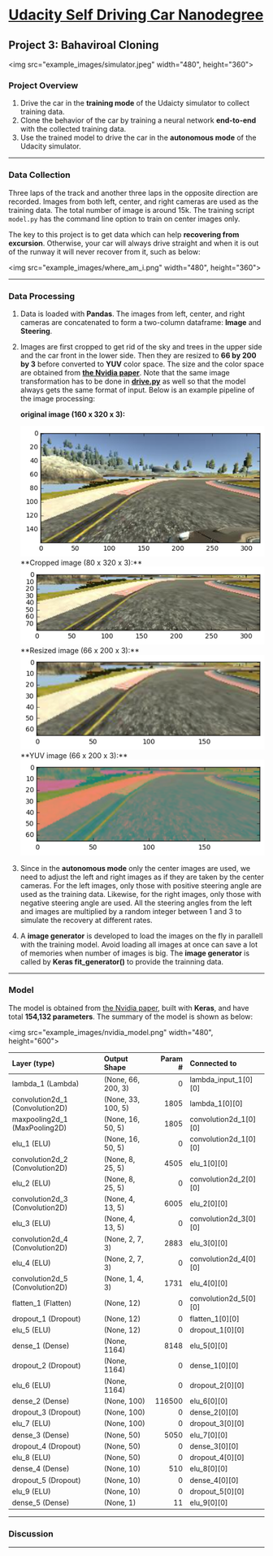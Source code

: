 # [Udacity Self Driving Car Nanodegree](https://www.udacity.com/drive)

## Project 3: Bahaviroal Cloning
<img src="example_images/simulator.jpeg" width="480", height="360">

### Project Overview

1. Drive the car in the **training mode** of the Udaicty simulator to collect training data. 
2. Clone the behavior of the car by training a neural network **end-to-end** with the collected training data.
3. Use the trained model to drive the car in the **autonomous mode** of the Udacity simulator.

---

### Data Collection

Three laps of the track and another three laps in the opposite direction are recorded. Images from both left, center, and right cameras are used as the training data. The total number of image is around 15k. The training script `model.py` has the command line option to train on center images only.

The key to this project is to get data which can help **recovering from excursion**. Otherwise, your car will always drive straight and when it is out of the runway it will never recover from it, such as below:

<img src="example_images/where_am_i.png" width="480", height="360">


---
### Data Processing

1. Data is loaded with **Pandas**. The images from left, center, and right cameras are concatenated to form a two-column dataframe: **Image** and **Steering**.
2. Images are first cropped to get rid of the sky and trees in the upper side and the car front in the lower side. Then they are resized to **66 by 200 by 3** before converted to **YUV** color space. The size and the color space are obtained from **[the Nvidia paper](end-to-end-dl-using-px.pdf)**. Note that the same image transformation has to be done in **[drive.py](drive.py)** as well so that the model always gets the same format of input. Below is an example pipeline of the image processing:
      
      **original image (160 x 320 x 3):**
      
      <img src="example_images/original.png">  
      **Cropped image (80 x 320 x 3):**        
      
      <img src="example_images/crop.png">  
      **Resized image (66 x 200 x 3):**
      
      <img src="example_images/resize.png">  
      **YUV image (66 x 200 x 3):**
      
      <img src="example_images/yuv.png">  

3. Since in the **autonomous mode** only the center images are used, we need to adjust the left and right images as if they are taken by the center cameras. For the left images, only those with positive steering angle are used as the training data. Likewise, for the right images, only those with negative steering angle are used. All the steering angles from the left and images are multiplied by a random integer between 1 and 3 to simulate the recovery at different rates.
4. A **image generator** is developed to load the images on the fly in parallell with the training model. Avoid loading all images at once can save a lot of memories when number of images is big. The **image generator** is called by **Keras fit_generator()** to provide the trainning data.


---
### Model

The model is obtained from [the Nvidia paper](end-to-end-dl-using-px.pdf), built with **Keras**, and have total **154,132 parameters**. The summary of the model is shown as below:

<img src="example_images/nvidia_model.png" width="480", height="600"> 

| Layer (type) | Output Shape | Param # | Connected to |
| :--- | :--- | ---: | :--- |
| lambda_1 (Lambda) | (None, 66, 200, 3) | 0 | lambda_input_1[0][0] |
| convolution2d_1 (Convolution2D) | (None, 33, 100, 5) | 1805 | lambda_1[0][0] |
| maxpooling2d_1 (MaxPooling2D) | (None, 16, 50, 5) | 1805 | convolution2d_1[0][0] |
| elu_1 (ELU) | (None, 16, 50, 5) | 0 | convolution2d_1[0][0] |
| convolution2d_2 (Convolution2D) |(None, 8, 25, 5) | 4505 | elu_1[0][0] |
| elu_2 (ELU) |(None, 8, 25, 5) | 0 | convolution2d_2[0][0] |
| convolution2d_3 (Convolution2D) |(None, 4, 13, 5) | 6005 | elu_2[0][0] |
| elu_3 (ELU) |(None, 4, 13, 5) | 0 | convolution2d_3[0][0] |
| convolution2d_4 (Convolution2D) |(None, 2, 7, 3) | 2883 | elu_3[0][0] |
| elu_4 (ELU) |(None, 2, 7, 3) | 0 | convolution2d_4[0][0] |
| convolution2d_5 (Convolution2D) |(None, 1, 4, 3) | 1731 | elu_4[0][0] |
| flatten_1 (Flatten) | (None, 12) | 0 | convolution2d_5[0][0] |
| dropout_1 (Dropout) | (None, 12) | 0 | flatten_1[0][0] |
| elu_5 (ELU) | (None, 12) | 0 | dropout_1[0][0] |
| dense_1 (Dense) | (None, 1164) | 8148 | elu_5[0][0] |
| dropout_2 (Dropout) | (None, 1164) | 0 | dense_1[0][0] |
| elu_6 (ELU) | (None, 1164) | 0 | dropout_2[0][0] |
| dense_2 (Dense) | (None, 100) | 116500 | elu_6[0][0] |
| dropout_3 (Dropout) | (None, 100) | 0 | dense_2[0][0] |
| elu_7 (ELU) | (None, 100) | 0 | dropout_3[0][0] |
| dense_3 (Dense) | (None, 50) | 5050 | elu_7[0][0] |
| dropout_4 (Dropout) | (None, 50) | 0 | dense_3[0][0] |
| elu_8 (ELU) | (None, 50) | 0 | dropout_4[0][0] |
| dense_4 (Dense) | (None, 10) | 510 | elu_8[0][0] |
| dropout_5 (Dropout) | (None, 10) | 0 | dense_4[0][0] |
| elu_9 (ELU) | (None, 10) | 0 | dropout_5[0][0] |
| dense_5 (Dense) | (None, 1) | 11 | elu_9[0][0] |

---
### Discussion


---
